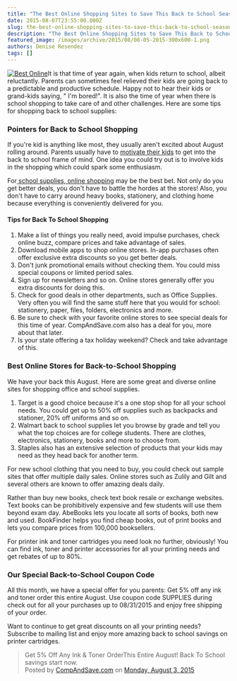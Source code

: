```yaml
---
title: "The Best Online Shopping Sites to Save This Back to School Season"
date: 2015-08-07T23:55:00.000Z
slug: the-best-online-shopping-sites-to-save-this-back-to-school-season
description: "The Best Online Shopping Sites to Save This Back to School Season"
featured_image: /images/archive/2015/08/08-05-2015-300x600-1.png
authors: Denise Resendez
tags: []
---
```


[![Best Online ](/blog/images/08-05-2015-300x600.png)](/blog/images/08-05-2015-300x600.png)It is that time of year again, when kids return to school, albeit reluctantly. Parents can sometimes feel relieved their kids are going back to a predictable and productive schedule. Happy not to hear their kids or grand-kids saying, " I'm bored!". It is also the time of year when there is school shopping to take care of and other challenges. Here are some tips for shopping back to school supplies:

### Pointers for Back to School Shopping

If you're kid is anything like most, they usually aren't excited about August rolling around. Parents usually have to [motivate their kids](https://blog.compandsave.com/2014/08/how-to-motivate-your-kids-to-go-back-to.html) to get into the back to school frame of mind. One idea you could try out is to involve kids in the shopping which could spark some enthusiasm.

For[ school supplies, online shopping](https://blog.compandsave.com/2014/08/back-to-school-shopping-tips-to-save.html) may be the best bet. Not only do you get better deals, you don't have to battle the hordes at the stores! Also, you don't have to carry around heavy books, stationery, and clothing home because everything is conveniently delivered for you.

#### Tips for Back To School Shopping 

1. Make a list of things you really need, avoid impulse purchases, check online buzz, compare prices and take advantage of sales.
2. Download mobile apps to shop online stores. In-app purchases often offer exclusive extra discounts so you get better deals.
3. Don't junk promotional emails without checking them. You could miss special coupons or limited period sales.
4. Sign up for newsletters and so on. Online stores generally offer you extra discounts for doing this.
5. Check for good deals in other departments, such as Office Supplies. Very often you will find the same stuff here that you would for school: stationery, paper, files, folders, electronics and more.
6. Be sure to check with your favorite online stores to see special deals for this time of year. CompAndSave.com also has a deal for you, more about that later.
7. Is your state offering a tax holiday weekend? Check and take advantage of this.

### Best Online Stores for Back-to-School Shopping

We have your back this August. Here are some great and diverse online sites for shopping office and school supplies.

1. Target is a good choice because it's a one stop shop for all your school needs. You could get up to 50% off supplies such as backpacks and stationer, 20% off uniforms and so on.
2. Walmart back to school supplies let you browse by grade and tell you what the top choices are for college students. There are clothes, electronics, stationery, books and more to choose from.
3. Staples also has an extensive selection of products that your kids may need as they head back for another term.

For new school clothing that you need to buy, you could check out sample sites that offer multiple daily sales. Online stores such as Zulily and Gilt and several others are known to offer amazing deals daily.

Rather than buy new books, check text book resale or exchange websites. Text books can be prohibitively expensive and few students will use them beyond exam day. AbeBooks lets you locate all sorts of books, both new and used. BookFinder helps you find cheap books, out of print books and lets you compare prices from 100,000 booksellers.

For printer ink and toner cartridges you need look no further, obviously! You can find ink, toner and printer accessories for all your printing needs and get rebates of up to 80%.

### Our Special Back-to-School Coupon Code

All this month, we have a special offer for you parents: Get 5% off any ink and toner order this entire August. Use coupon code SUPPLIES during check out for all your purchases up to 08/31/2015 and enjoy free shipping of your order.

Want to continue to get great discounts on all your printing needs? Subscribe to mailing list and enjoy more amazing back to school savings on printer cartridges.

> Get 5% Off Any Ink & Toner OrderThis Entire August! Back To School savings start now.  
> Posted by [CompAndSave.com](https://www.facebook.com/compandsave.ink) on [Monday, August 3, 2015](https://www.facebook.com/compandsave.ink)
